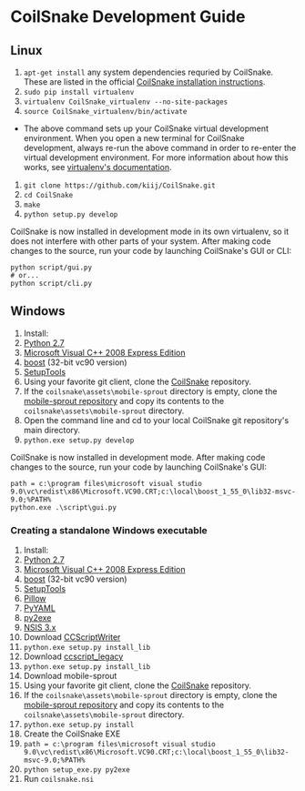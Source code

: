 # CoilSnake Development Guide

## Linux

1. `apt-get install` any system dependencies requried by CoilSnake. These are listed in the official [CoilSnake installation instructions](http://kiij.github.io/CoilSnake/download.html).
1. `sudo pip install virtualenv`
1. `virtualenv CoilSnake_virtualenv --no-site-packages`
1. `source CoilSnake_virtualenv/bin/activate`
  * The above command sets up your CoilSnake virtual development environment. When you open a new terminal for CoilSnake development, always re-run the above command in order to re-enter the virtual development environment. For more information about how this works, see [virtualenv's documentation](https://pypi.python.org/pypi/virtualenv/1.7).
1. `git clone https://github.com/kiij/CoilSnake.git`
1. `cd CoilSnake`
1. `make`
1. `python setup.py develop`

CoilSnake is now installed in development mode in its own virtualenv, so it does not interfere with other parts of your system. After making code changes to the source, run your code by launching CoilSnake's GUI or CLI:

    python script/gui.py
    # or...
    python script/cli.py

## Windows

1. Install:
  1. [Python 2.7](https://python.org/download/releases/2.7.8)
  1. [Microsoft Visual C++ 2008 Express Edition](https://go.microsoft.com/?linkid=7729279)
  1. [boost](http://sourceforge.net/projects/boost/files/boost-binaries/) (32-bit vc90 version)
  1. [SetupTools](https://pypi.python.org/pypi/setuptools#windows-7-or-graphical-install)
1. Using your favorite git client, clone the [CoilSnake](https://github.com/kiij/CoilSnake) repository.
  1. If the `coilsnake\assets\mobile-sprout` directory is empty, clone the [mobile-sprout repository](https://github.com/kiij/mobile-sprout) and copy its contents to the `coilsnake\assets\mobile-sprout` directory.
1. Open the command line and cd to your local CoilSnake git repository's main directory.
1. `python.exe setup.py develop`

CoilSnake is now installed in development mode. After making code changes to the source, run your code by launching CoilSnake's GUI:

    path = c:\program files\microsoft visual studio 9.0\vc\redist\x86\Microsoft.VC90.CRT;c:\local\boost_1_55_0\lib32-msvc-9.0;%PATH%
    python.exe .\script\gui.py

### Creating a standalone Windows executable
1. Install:
  1. [Python 2.7](https://python.org/download/releases/2.7.8)
  1. [Microsoft Visual C++ 2008 Express Edition](https://go.microsoft.com/?linkid=7729279)
  1. [boost](http://sourceforge.net/projects/boost/files/boost-binaries/) (32-bit vc90 version)
  1. [SetupTools](https://pypi.python.org/pypi/setuptools#windows-7-or-graphical-install)
  1. [Pillow](http://pypi.python.org/pypi/Pillow)
  1. [PyYAML](http://pyyaml.org/wiki/PyYAML)
  1. [py2exe](http://www.py2exe.org/)
  1. [NSIS 3.x](http://nsis.sourceforge.net/Download)
1. Download [CCScriptWriter](https://github.com/Lyrositor/CCScriptWriter)
  1. `python.exe setup.py install_lib`
1. Download [ccscript_legacy](https://github.com/mraccident/ccscript_legacy)
  1. `python.exe setup.py install_lib`
1. Download mobile-sprout
1. Using your favorite git client, clone the [CoilSnake](https://github.com/kiij/CoilSnake) repository.
  1. If the `coilsnake\assets\mobile-sprout` directory is empty, clone the [mobile-sprout repository](https://github.com/kiij/mobile-sprout) and copy its contents to the `coilsnake\assets\mobile-sprout` directory.
  1. `python.exe setup.py install`
1. Create the CoilSnake EXE
  1. `path = c:\program files\microsoft visual studio 9.0\vc\redist\x86\Microsoft.VC90.CRT;c:\local\boost_1_55_0\lib32-msvc-9.0;%PATH%`
  1. `python setup_exe.py py2exe`
1. Run `coilsnake.nsi`
